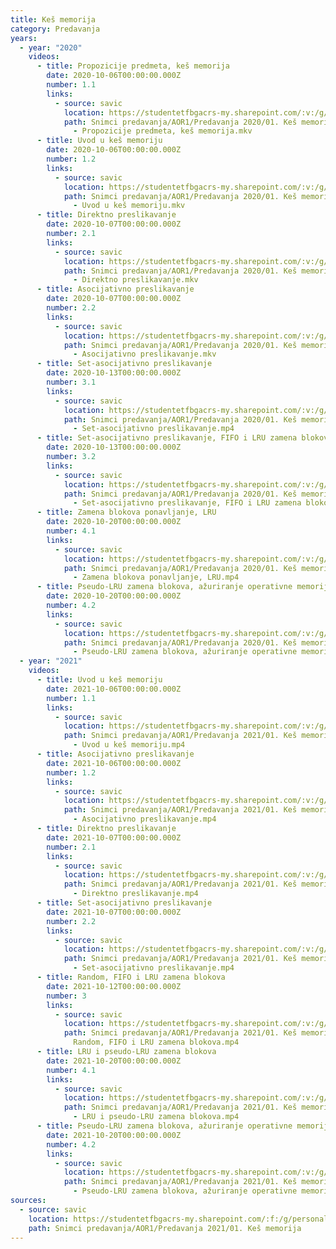 ```yaml
---
title: Keš memorija
category: Predavanja
years:
  - year: "2020"
    videos:
      - title: Propozicije predmeta, keš memorija
        date: 2020-10-06T00:00:00.000Z
        number: 1.1
        links:
          - source: savic
            location: https://studentetfbgacrs-my.sharepoint.com/:v:/g/personal/sa190595d_student_etf_bg_ac_rs/EYFitUHpTgNLnVHyMUrWk3QBnYKQynoGJC8-jtERQwwUhw
            path: Snimci predavanja/AOR1/Predavanja 2020/01. Keš memorija/01.01 - 2020-10-06
              - Propozicije predmeta, keš memorija.mkv
      - title: Uvod u keš memoriju
        date: 2020-10-06T00:00:00.000Z
        number: 1.2
        links:
          - source: savic
            location: https://studentetfbgacrs-my.sharepoint.com/:v:/g/personal/sa190595d_student_etf_bg_ac_rs/EXh65VvvaAdAunjJzuURtucBqrgF0PMxqYWKyeTzEnICrw
            path: Snimci predavanja/AOR1/Predavanja 2020/01. Keš memorija/01.02 - 2020-10-06
              - Uvod u keš memoriju.mkv
      - title: Direktno preslikavanje
        date: 2020-10-07T00:00:00.000Z
        number: 2.1
        links:
          - source: savic
            location: https://studentetfbgacrs-my.sharepoint.com/:v:/g/personal/sa190595d_student_etf_bg_ac_rs/EfH9AbHCV8ZDrjFFJezlc1AB25f7my1vQdaYikQG-muPYw
            path: Snimci predavanja/AOR1/Predavanja 2020/01. Keš memorija/02.01 - 2020-10-07
              - Direktno preslikavanje.mkv
      - title: Asocijativno preslikavanje
        date: 2020-10-07T00:00:00.000Z
        number: 2.2
        links:
          - source: savic
            location: https://studentetfbgacrs-my.sharepoint.com/:v:/g/personal/sa190595d_student_etf_bg_ac_rs/EQxL5nrMyVpOkK3fKaFMhUcBBTR_UGEB-juBvmqa3toi8A
            path: Snimci predavanja/AOR1/Predavanja 2020/01. Keš memorija/02.02 - 2020-10-07
              - Asocijativno preslikavanje.mkv
      - title: Set-asocijativno preslikavanje
        date: 2020-10-13T00:00:00.000Z
        number: 3.1
        links:
          - source: savic
            location: https://studentetfbgacrs-my.sharepoint.com/:v:/g/personal/sa190595d_student_etf_bg_ac_rs/EanCQEbfCltHrTeHMFVajhYB2kN4xvwD1f3iFbFUIhd1Kw
            path: Snimci predavanja/AOR1/Predavanja 2020/01. Keš memorija/03.01 - 2020-10-13
              - Set-asocijativno preslikavanje.mp4
      - title: Set-asocijativno preslikavanje, FIFO i LRU zamena blokova
        date: 2020-10-13T00:00:00.000Z
        number: 3.2
        links:
          - source: savic
            location: https://studentetfbgacrs-my.sharepoint.com/:v:/g/personal/sa190595d_student_etf_bg_ac_rs/EUkTJ7fcxMxGooyb5iZP4yYBB7PSZqSeMaSaU2Pcga4Nzw
            path: Snimci predavanja/AOR1/Predavanja 2020/01. Keš memorija/03.02 - 2020-10-13
              - Set-asocijativno preslikavanje, FIFO i LRU zamena blokova.mp4
      - title: Zamena blokova ponavljanje, LRU
        date: 2020-10-20T00:00:00.000Z
        number: 4.1
        links:
          - source: savic
            location: https://studentetfbgacrs-my.sharepoint.com/:v:/g/personal/sa190595d_student_etf_bg_ac_rs/EcMB7ILHo09Khwv6wjq7t68BTY9XL8mogyFfud7z-gKI_Q
            path: Snimci predavanja/AOR1/Predavanja 2020/01. Keš memorija/04.01 - 2020-10-20
              - Zamena blokova ponavljanje, LRU.mp4
      - title: Pseudo-LRU zamena blokova, ažuriranje operativne memorije
        date: 2020-10-20T00:00:00.000Z
        number: 4.2
        links:
          - source: savic
            location: https://studentetfbgacrs-my.sharepoint.com/:v:/g/personal/sa190595d_student_etf_bg_ac_rs/EYb0Z-fcXzdOhCswXVUyvN0BSnEygF7XmIPFEaEpgtAkww
            path: Snimci predavanja/AOR1/Predavanja 2020/01. Keš memorija/04.02 - 2020-10-20
              - Pseudo-LRU zamena blokova, ažuriranje operativne memorije.mp4
  - year: "2021"
    videos:
      - title: Uvod u keš memoriju
        date: 2021-10-06T00:00:00.000Z
        number: 1.1
        links:
          - source: savic
            location: https://studentetfbgacrs-my.sharepoint.com/:v:/g/personal/sa190595d_student_etf_bg_ac_rs/Ea4-9T30xRNMgs_yoZipUJ0B4Tw76OV3jm9iQ4renlGCHw
            path: Snimci predavanja/AOR1/Predavanja 2021/01. Keš memorija/01.01 - 2021-10-06
              - Uvod u keš memoriju.mp4
      - title: Asocijativno preslikavanje
        date: 2021-10-06T00:00:00.000Z
        number: 1.2
        links:
          - source: savic
            location: https://studentetfbgacrs-my.sharepoint.com/:v:/g/personal/sa190595d_student_etf_bg_ac_rs/EQgJaF1x7mxMoKhjMmpQCOsB3oNtJvM5jl5LweK1O4Mu5Q
            path: Snimci predavanja/AOR1/Predavanja 2021/01. Keš memorija/01.02 - 2021-10-06
              - Asocijativno preslikavanje.mp4
      - title: Direktno preslikavanje
        date: 2021-10-07T00:00:00.000Z
        number: 2.1
        links:
          - source: savic
            location: https://studentetfbgacrs-my.sharepoint.com/:v:/g/personal/sa190595d_student_etf_bg_ac_rs/EV3yW9SscB9FiDNnFYRbBCwBGQPquNo0hYa1zunNNfZGSQ
            path: Snimci predavanja/AOR1/Predavanja 2021/01. Keš memorija/02.01 - 2021-10-07
              - Direktno preslikavanje.mp4
      - title: Set-asocijativno preslikavanje
        date: 2021-10-07T00:00:00.000Z
        number: 2.2
        links:
          - source: savic
            location: https://studentetfbgacrs-my.sharepoint.com/:v:/g/personal/sa190595d_student_etf_bg_ac_rs/EckhkvPcIKxAqaRiMqf0M1AB2wvqMMCzBwoGMSQbUtqQpg
            path: Snimci predavanja/AOR1/Predavanja 2021/01. Keš memorija/02.02 - 2021-10-07
              - Set-asocijativno preslikavanje.mp4
      - title: Random, FIFO i LRU zamena blokova
        date: 2021-10-12T00:00:00.000Z
        number: 3
        links:
          - source: savic
            location: https://studentetfbgacrs-my.sharepoint.com/:v:/g/personal/sa190595d_student_etf_bg_ac_rs/EYiqD3zDJKRCnmpNDScLTVUBEo2HZbPgclNEis2R52e7lA
            path: Snimci predavanja/AOR1/Predavanja 2021/01. Keš memorija/03 - 2021-10-12 -
              Random, FIFO i LRU zamena blokova.mp4
      - title: LRU i pseudo-LRU zamena blokova
        date: 2021-10-20T00:00:00.000Z
        number: 4.1
        links:
          - source: savic
            location: https://studentetfbgacrs-my.sharepoint.com/:v:/g/personal/sa190595d_student_etf_bg_ac_rs/Ed525nyb7KFMugEaIc43PtQBkNN2PCAkobjwJ_frm6gOzw
            path: Snimci predavanja/AOR1/Predavanja 2021/01. Keš memorija/04.01 - 2021-10-20
              - LRU i pseudo-LRU zamena blokova.mp4
      - title: Pseudo-LRU zamena blokova, ažuriranje operativne memorije
        date: 2021-10-20T00:00:00.000Z
        number: 4.2
        links:
          - source: savic
            location: https://studentetfbgacrs-my.sharepoint.com/:v:/g/personal/sa190595d_student_etf_bg_ac_rs/EYrm63T8YrNJk1ULk9eYhukBWt0iOfcYysyeGK2xDztm8w
            path: Snimci predavanja/AOR1/Predavanja 2021/01. Keš memorija/04.02 - 2021-10-20
              - Pseudo-LRU zamena blokova, ažuriranje operativne memorije.mp4
sources:
  - source: savic
    location: https://studentetfbgacrs-my.sharepoint.com/:f:/g/personal/sa190595d_student_etf_bg_ac_rs/EjiWo3uUcP5AjqiRbimD0fYBYkrjhv3ROp1JQzZWc8y2eQ
    path: Snimci predavanja/AOR1/Predavanja 2021/01. Keš memorija
---
```



